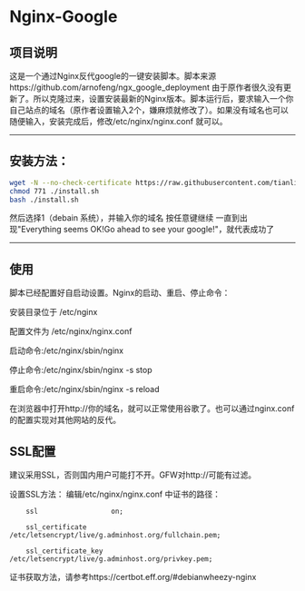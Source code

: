 # Nginx-Google
## 项目说明

这是一个通过Nginx反代google的一键安装脚本。脚本来源https://github.com/arnofeng/ngx_google_deployment
由于原作者很久没有更新了。所以克隆过来，设置安装最新的Nginx版本。脚本运行后，要求输入一个你自己站点的域名（原作者设置输入2个，嫌麻烦就修改了）。如果没有域名也可以随便输入，安装完成后，修改/etc/nginx/nginx.conf 就可以。
* * *
## 安装方法：
```bash
wget -N --no-check-certificate https://raw.githubusercontent.com/tianlichunhong/nginx-google/master/install.sh
chmod 771 ./install.sh
bash ./install.sh
```
然后选择1（debain 系统），并输入你的域名
按任意键继续
一直到出现"Everything seems OK!Go ahead to see your google!"，就代表成功了
* * *
## 使用
脚本已经配置好自启动设置。Nginx的启动、重启、停止命令：

安装目录位于 /etc/nginx

配置文件为 /etc/nginx/nginx.conf

启动命令:/etc/nginx/sbin/nginx 

停止命令:/etc/nginx/sbin/nginx -s stop
 
重启命令:/etc/nginx/sbin/nginx -s reload

在浏览器中打开http://你的域名，就可以正常使用谷歌了。也可以通过nginx.conf的配置实现对其他网站的反代。

## SSL配置
建议采用SSL，否则国内用户可能打不开。GFW对http://可能有过滤。

设置SSL方法：
编辑/etc/nginx/nginx.conf 中证书的路径：

        ssl                  on;
		
        ssl_certificate      /etc/letsencrypt/live/g.adminhost.org/fullchain.pem;
		
        ssl_certificate_key  /etc/letsencrypt/live/g.adminhost.org/privkey.pem;
		
证书获取方法，请参考https://certbot.eff.org/#debianwheezy-nginx


